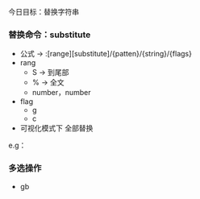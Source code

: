 今日目标：替换字符串

### 替换命令：substitute

- 公式 ->  :[range][substitute]/{patten}/{string}/{flags}
- rang
   - S -> 到尾部
   - % -> 全文
   - number，number
- flag
   - g
   - c
- 可视化模式下 全部替换

e.g：

### 多选操作

- gb
